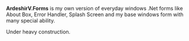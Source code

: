 <strong>ArdeshirV.Forms</strong> is my own version of everyday windows .Net forms like About Box, Error Handler, Splash Screen and my base windows form with many special ability.

Under heavy construction.
